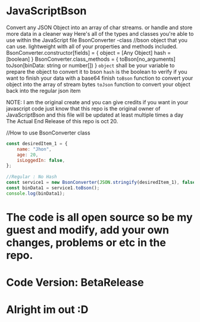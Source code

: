 # JavaScriptBson
Convert any JSON Object into an array of char streams. or handle and store more data in a cleaner way
Here's all of the types and classes you're able to use within the JavaScript file
BsonConverter -class  //bson object that you can use. lightweight with all of your properties and methods included.
BsonConverter.constructor[fields] = {
   object = [Any Object]
   hash = [boolean]
}
BsonConverter.class_methods = {
   toBson[no_arguments]
   toJson[binData: string or number[])
}
```object``` shall be your variable to prepare the object to convert it to bson
```hash``` is the boolean to verify if you want to finish your data with a base64 finish
```toBson``` function to convert your object into the array of stream bytes
```toJson``` function to convert your object back into the regular json item

NOTE: I am the original create and you can give credits if you want in your javascript code
just know that this repo is the original owner of JavaScriptBson and this file will be updated at least multiple times a day
The Actual End Release of this repo is oct 20.

//How to use BsonConverter class
```javascript
const desiredItem_1 = {
    name: "Jhon",
    age: 20,
    isLoggedIn: false,
};
 
//Regular : No Hash
const service1 = new BsonConverter(JSON.stringify(desiredItem_1), false); //Set the false to true if you want a base64 encoding finish.
const binData1 = service1.toBson();
console.log(binData1);
```
# The code is all open source so be my guest and modify, add your own changes, problems or etc in the repo.
# Code Version: BetaRelease
# Alright im out :D
